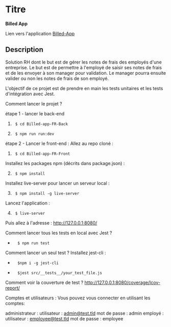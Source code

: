 # Titre 
__Billed App__

Lien vers l'application [Billed-App](./Billed-app-FR-Front/index.html)

## Description
Solution RH dont le but est de gérer les notes de frais des employés d'une entreprise.
Le but est de permettre à l'employé de saisir ses notes de frais et de les envoyer à son manager pour validation.
Le manager pourra ensuite valider ou non les notes de frais de son employé.

L'objectif de ce projet est de prendre en main les tests unitaires et les tests d'intégration avec Jest.

Comment lancer le projet ?

étape 1 - lancer le back-end

1)      $ cd Billed-app-FR-Back

2)      $ npm run run:dev


étape 2 - Lancer le front-end :
Allez au repo cloné :

1)      $ cd Billed-app-FR-Front

Installez les packages npm (décrits dans package.json) :

2)      $ npm install

Installez live-server pour lancer un serveur local :

3)      $ npm install -g live-server

Lancez l'application :

4)      $ live-server


Puis allez à l'adresse : http://127.0.0.1:8080/

Comment lancer tous les tests en local avec Jest ?
-       $ npm run test

Comment lancer un seul test ?
Installez jest-cli :
-       $npm i -g jest-cli
-       $jest src/__tests__/your_test_file.js

Comment voir la couverture de test ?
http://127.0.0.1:8080/coverage/lcov-report/

Comptes et utilisateurs :
Vous pouvez vous connecter en utilisant les comptes:

administrateur :
utilisateur : admin@test.tld 
mot de passe : admin
employé :
utilisateur : employee@test.tld
mot de passe : employee



